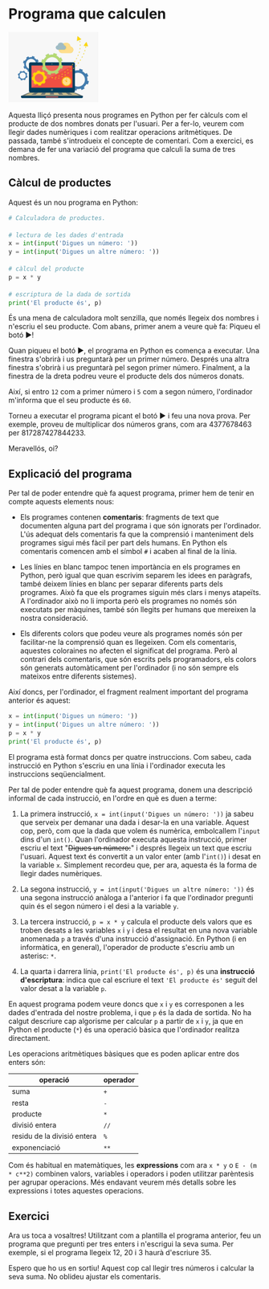 # Programa que calculen

<img src='./programes-que-calculen.png' style='height: 10em;'/>

Aquesta lliçó presenta nous programes en Python per fer càlculs com el producte de dos nombres donats per l'usuari. Per a fer-lo, veurem com llegir dades numèriques i com realitzar operacions aritmètiques. De passada, també s'introdueix el concepte de comentari. Com a exercici, es demana de fer una variació del programa que calculi la suma de tres nombres.

## Càlcul de productes

Aquest és un nou programa en Python:

```python
# Calculadora de productes.

# lectura de les dades d'entrada
x = int(input('Digues un número: '))
y = int(input('Digues un altre número: '))

# càlcul del producte
p = x * y

# escriptura de la dada de sortida
print('El producte és', p)
```

És una mena de calculadora molt senzilla, que només llegeix dos nombres i n'escriu el seu producte. Com abans, primer anem a veure què fa: Piqueu el botó ▶!

<PyWeb
:code="`\# Calculadora de productes.\n
\# lectura de les dades d'entrada
x = int(input('Digues un número: '))
y = int(input('Digues un altre número: '))\n
\# càlcul del producte
p = x * y\n
\# escriptura de la dada de sortida
print('El producte és', p)`"
:height="400"
/>

Quan piqueu el botó ▶, el programa en Python es comença a executar. Una finestra s'obrirà i us preguntarà per un primer número. Després una altra finestra s'obrirà i us preguntarà pel segon primer número. Finalment, a la finestra de la dreta podreu veure el producte dels dos números donats.

Així, si entro `12` com a primer número i `5` com a segon número, l'ordinador m'informa que el seu producte és `60`.

Torneu a executar el programa picant el botó ▶ i feu una nova prova. Per exemple, proveu de multiplicar dos números grans, com ara 4377678463 per 817287427844233.

Meravellós, oi?

## Explicació del programa

Per tal de poder entendre què fa aquest programa, primer hem de tenir en compte aquests elements nous:

-   Els programes contenen **comentaris**: fragments de text que documenten alguna part del programa i que són ignorats per l'ordinador. L'ús adequat dels comentaris fa que la comprensió i manteniment dels programes sigui més fàcil per part dels humans. En Python els comentaris comencen amb el símbol `#` i acaben al final de la línia.

-   Les línies en blanc tampoc tenen importància en els programes en Python, però igual que quan escrivim separem les idees en paràgrafs, també deixem línies en blanc per separar diferents parts dels programes. Això fa que els programes siguin més clars i menys atapeïts. A l'ordinador això no li importa però els programes no només són executats per màquines, també són llegits per humans que mereixen la nostra consideració.

-   Els diferents colors que podeu veure als programes només són per facilitar-ne la comprensió quan es llegeixen. Com els comentaris, aquestes coloraines no afecten el significat del programa. Però al contrari dels comentaris, que són escrits pels programadors, els colors són generats automàticament per l'ordinador (i no són sempre els mateixos entre diferents sistemes).

Així doncs, per l'ordinador, el fragment realment important del programa anterior és aquest:

```python
x = int(input('Digues un número: '))
y = int(input('Digues un altre número: '))
p = x * y
print('El producte és', p)
```

El programa està format doncs per quatre instruccions. Com sabeu, cada instrucció en Python s'escriu en una línia i l'ordinador executa les instruccions seqüencialment.

Per tal de poder entendre què fa aquest programa, donem una descripció informal de cada instrucció, en l'ordre en què es duen a terme:

1. La primera instrucció, `x = int(input('Digues un número: '))` ja sabeu que serveix per demanar una dada i desar-la en una variable. Aquest cop, però, com que la dada que volem és numèrica, embolcallem l'`input` dins d'un `int()`. Quan l'ordinador executa aquesta instrucció, primer escriu el text "~~Digues un número:~~" i després llegeix un text que escriu l'usuari. Aquest text és convertit a un valor enter (amb l'`int()`) i desat en la variable `x`. Simplement recordeu que, per ara, aquesta és la forma de llegir dades numèriques.

2. La segona instrucció, `y = int(input('Digues un altre número: '))` és una segona instrucció anàloga a l'anterior i fa que l'ordinador pregunti quin és el segon número i el desi a la variable `y`.

3. La tercera instrucció, `p = x * y` calcula el producte dels valors que es troben desats a les variables `x` i `y` i desa el resultat en una nova variable anomenada `p` a través d'una instrucció d'assignació. En Python (i en informàtica, en general), l'operador de producte s'escriu amb un asterisc: `*`.

4. La quarta i darrera línia, `print('El producte és', p)` és una **instrucció d'escriptura**: indica que cal escriure el text `'El producte és'` seguit del valor desat a la variable `p`.

En aquest programa podem veure doncs que `x` i `y` es corresponen a les dades d'entrada del nostre problema, i que `p` és la dada de sortida. No ha calgut descriure cap algorisme per calcular `p` a partir de `x` i `y`, ja que en Python el producte (`*`) és una operació bàsica que l'ordinador realitza directament.

Les operacions aritmètiques bàsiques que es poden aplicar entre dos enters són:

| operació                    | operador |
| --------------------------- | -------- |
| suma                        | `+`      |
| resta                       | `-`      |
| producte                    | `*`      |
| divisió entera              | `//`     |
| residu de la divisió entera | `%`      |
| exponenciació               | `**`     |

Com és habitual en matemàtiques, les **expressions** com ara `x * y` o `E - (m * c**2)` combinen valors, variables i operadors i poden utilitzar parèntesis per agrupar operacions. Més endavant veurem més detalls sobre les expressions i totes aquestes operacions.

## Exercici

Ara us toca a vosaltres! Utilitzant com a plantilla el programa anterior, feu un programa que pregunti per tres enters i n'escrigui la seva suma. Per exemple, si el programa llegeix 12, 20 i 3 haurà d'escriure 35.

Espero que ho us en sortiu! Aquest cop cal llegir tres números i calcular la seva suma. No oblideu ajustar els comentaris.

<PyWeb
:sol="`\# Calculadora de sumes.\n
\# lectura de les dades d'entrada
x = int(input('Digues un primer número: '))
y = int(input('Digues un segon número: '))\n
z = int(input('Digues un tercer número: '))\n
\# càlcul de la suma
s = x + y + z\n
\# escriptura de la dada de sortida
print('La seva suma és', s)`"
:height="400"/>
